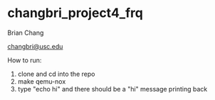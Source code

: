 # changbri_project4_frq

Brian Chang

changbri@usc.edu

How to run:

1. clone and cd into the repo
2. make qemu-nox
3. type "echo hi" and there should be a "hi" message printing back
